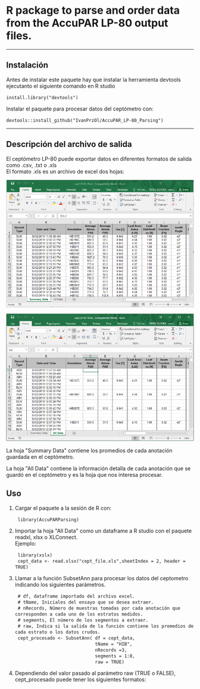 # R package to parse and order data from the AccuPAR LP-80 output files.
***

## Instalación
Antes de instalar este paquete hay que instalar la herramienta devtools ejecutanto el siguiente comando en R studio

    install.library("devtools")

Instalar el paquete para procesar datos del ceptómetro con:
    
    devtools::install_github("IvanPrzOl/AccuPAR_LP-80_Parsing")

***
## Descripción del archivo de salida
El ceptómetro LP-80 puede exportar datos en diferentes formatos de salida como .csv, .txt o .xls  
El formato .xls es un archivo de excel dos hojas:

![Ejemplo de archivo](/captures/outputFile_Summary.PNG)

![Ejemplo de archivo](/captures/outputFile_AllData.PNG)

La hoja "Summary Data" contiene los promedios de cada anotación guardada en el ceptómetro.

La hoja "All Data" contiene la información detalla de cada anotación que se guardó en el ceptómetro y es la hoja que nos interesa procesar.

## Uso
1. Cargar el paquete a la sesión de R con: 
    
        library(AccuPARParsing) 

2. Importar la hoja "All Data" como un dataframe a R studio con el paquete readxl, xlsx o XLConnect.  
    Ejemplo:
        
        library(xslx)
        cept_data <- read.xlsx("cept_file.xls",sheetIndex = 2, header = TRUE) 
        
3. Llamar a la función SubsetAnn para procesar los datos del ceptometro indicando los siguientes parámetros.
        
        # df, dataframe importado del archivo excel.
        # tName, Iniciales del ensayo que se desea extraer.
        # nRecords, Número de muestras tomadas por cada anotación que corresponden a cada uno de los estratos medidos.
        # segments, El número de los segmentos a extraer.
        # raw, Indica si la salida de la función contiene los promedios de cada estrato o los datos crudos.
        cept_procesado <- SubsetAnn( df = cept_data,
                                     tName = "HIB", 
                                     nRecords =3, 
                                     segments = 1:8,
                                     raw = TRUE)

4. Dependiendo del valor pasado al parámetro raw (TRUE o FALSE), cept_procesado puede tener los siguientes formatos:
 


